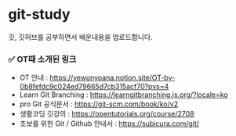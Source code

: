 # git-study
깃, 깃허브를 공부하면서 배운내용을 업로드합니다.


### ✅ OT때 소개된 링크
- OT 안내 :   https://yewonyoana.notion.site/OT-by-0b8fefdc9c024ed79665d7cb315acf70?pvs=4
- Learn Git Branching : https://learngitbranching.js.org/?locale=ko
- pro Git 공식문서 : https://git-scm.com/book/ko/v2
- 생활코딩 깃강의 : https://opentutorials.org/course/2708
- 초보를 위한 Git / Github 안내서 : https://subicura.com/git/
